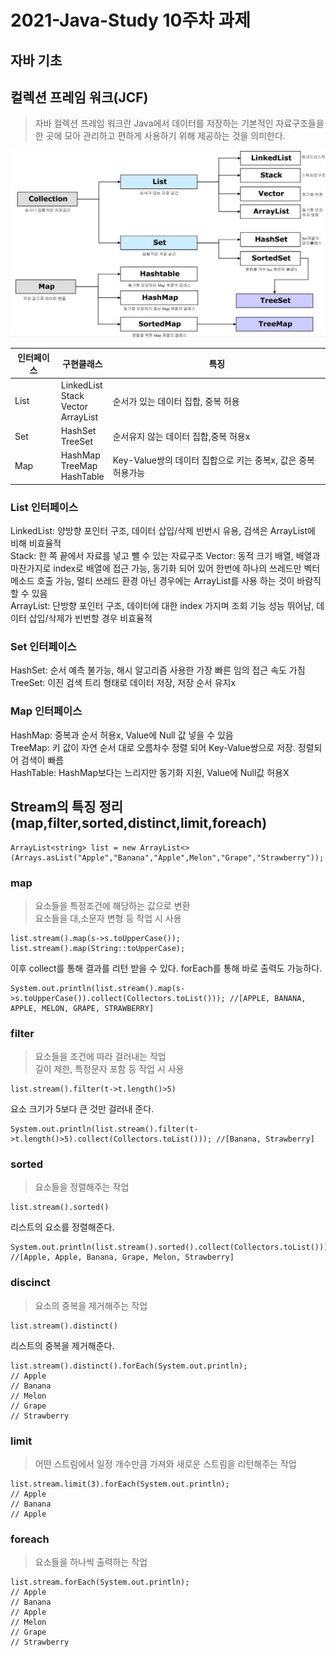 # 2021-Java-Study 10주차 과제

## 자바 기초

## 컬렉션 프레임 워크(JCF)
> 자바 컬렉션 프레임 워크란 Java에서 데이터를 저장하는 기본적인 자료구조들을 한 곳에 모아 관리하고 편하게 사용하기 위해 제공하는 것을 의미한다. 

![img](./image/img.jpg)

|인터페이스|구현클래스|특징|
|----------|------|---|
|List|LinkedList<br>Stack<br>Vector<br>ArrayList<br>|순서가 있는 데이터 집합, 중복 허용|
|Set|HashSet<br>TreeSet<br>|순서유지 않는 데이터 집합,중복 허용x|
|Map|HashMap<br>TreeMap<br>HashTable<br>|Key-Value쌍의 데이터 집합으로 키는 중복x, 값은 중복 허용가능|

### List 인터페이스
LinkedList: 양방향 포인터 구조, 데이터 삽입/삭제 빈번시 유용, 검색은 ArrayList에 비해 비효율적<br>
Stack: 한 쪽 끝에서 자료를 넣고 뺄 수 있는 자료구조
Vector: 동적 크기 배열, 배열과 마찬가지로 index로 배열에 접근 가능, 동기화 되어 있어 한번에 하나의 쓰레드만 벡터 메소드 호출 가능, 멀티 쓰레드 환경 아닌 경우에는 ArrayList를 사용 하는 것이 바람직 할 수 있음<br>
ArrayList: 단방향 포인터 구조, 데이터에 대한 index 가지며 조회 기능 성능 뛰어남, 데이터 삽입/삭제가 빈번할 경우 비효율적<br>

### Set 인터페이스
HashSet: 순서 예측 불가능, 해시 알고리즘 사용한 가장 빠른 임의 접근 속도 가짐<br>
TreeSet: 이진 검색 트리 형태로 데이터 저장, 저장 순서 유지x<br>

### Map 인터페이스
HashMap: 중복과 순서 허용x, Value에 Null 값 넣을 수 있음 <br>
TreeMap: 키 값이 자연 순서 대로 오름차수 정렬 되어 Key-Value쌍으로 저장. 정렬되어 검색이 빠름 <br>
HashTable: HashMap보다는 느리지만 동기화 지원, Value에 Null값 허용X


## Stream의 특징 정리 (map,filter,sorted,distinct,limit,foreach)
```
ArrayList<string> list = new ArrayList<>(Arrays.asList("Apple","Banana","Apple",Melon","Grape","Strawberry"));
```

### map
> 요소들을 특정조건에 해당하는 값으로 변환
> <br> 요소들을 대,소문자 변형 등 작업 시 사용

```
list.stream().map(s->s.toUpperCase());
list.stream().map(String::toUpperCase);
```
이후 collect를 통해 결과를 리턴 받을 수 있다. forEach를 통해 바로 출력도 가능하다.
```
System.out.println(list.stream().map(s->s.toUpperCase()).collect(Collectors.toList())); //[APPLE, BANANA, APPLE, MELON, GRAPE, STRAWBERRY]
```
### filter
> 요소들을 조건에 따라 걸러내는 작업
> <br> 길이 제한, 특정문자 포함 등 작업 시 사용

```
list.stream().filter(t->t.length()>5)
```
요소 크기가 5보다 큰 것만 걸러내 준다.
```
System.out.println(list.stream().filter(t->t.length()>5).collect(Collectors.toList())); //[Banana, Strawberry]
```
### sorted
> 요소들을 정렬해주는 작업
```
list.stream().sorted()
```
리스트의 요소를 정렬해준다.
```
System.out.println(list.stream().sorted().collect(Collectors.toList())); //[Apple, Apple, Banana, Grape, Melon, Strawberry] 
```
### discinct
> 요소의 중복을 제거해주는 작업
```
list.stream().distinct()
```
리스트의 중복을 제거해준다.
```
list.stream().distinct().forEach(System.out.println);
// Apple
// Banana
// Melon
// Grape
// Strawberry
```
### limit
> 어떤 스트림에서 일정 개수만큼 가져와 새로운 스트림을 리턴해주는 작업
```
list.stream.limit(3).forEach(System.out.println);
// Apple
// Banana
// Apple
```
### foreach
> 요소들을 하나씩 출력하는 작업
```
list.stream.forEach(System.out.println);
// Apple
// Banana
// Apple
// Melon
// Grape
// Strawberry
```

